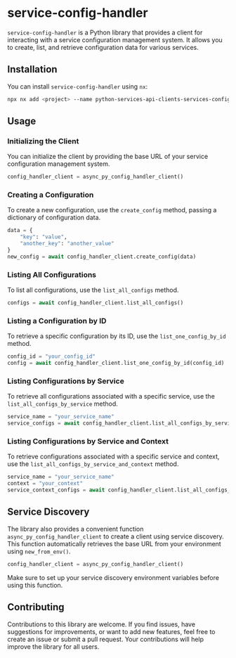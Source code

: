 # service-config-handler

`service-config-handler` is a Python library that provides a client for interacting with a service configuration management system. It allows you to create, list, and retrieve configuration data for various services.

## Installation

You can install `service-config-handler` using `nx`:

```sh
npx nx add <project> --name python-services-api-clients-services-config-handler --local
```

## Usage

### Initializing the Client

You can initialize the client by providing the base URL of your service configuration management system.

```python
config_handler_client = async_py_config_handler_client()
```

### Creating a Configuration

To create a new configuration, use the `create_config` method, passing a dictionary of configuration data.

```python
data = {
    "key": "value",
    "another_key": "another_value"
}
new_config = await config_handler_client.create_config(data)
```

### Listing All Configurations

To list all configurations, use the `list_all_configs` method.

```python
configs = await config_handler_client.list_all_configs()
```

### Listing a Configuration by ID

To retrieve a specific configuration by its ID, use the `list_one_config_by_id` method.

```python
config_id = "your_config_id"
config = await config_handler_client.list_one_config_by_id(config_id)
```

### Listing Configurations by Service

To retrieve all configurations associated with a specific service, use the `list_all_configs_by_service` method.

```python
service_name = "your_service_name"
service_configs = await config_handler_client.list_all_configs_by_service(service_name)
```

### Listing Configurations by Service and Context

To retrieve configurations associated with a specific service and context, use the `list_all_configs_by_service_and_context` method.

```python
service_name = "your_service_name"
context = "your_context"
service_context_configs = await config_handler_client.list_all_configs_by_service_and_context(service_name, context)
```

## Service Discovery

The library also provides a convenient function `async_py_config_handler_client` to create a client using service discovery. This function automatically retrieves the base URL from your environment using `new_from_env()`.

```python
config_handler_client = async_py_config_handler_client()
```

Make sure to set up your service discovery environment variables before using this function.

## Contributing

Contributions to this library are welcome. If you find issues, have suggestions for improvements, or want to add new features, feel free to create an issue or submit a pull request. Your contributions will help improve the library for all users.

